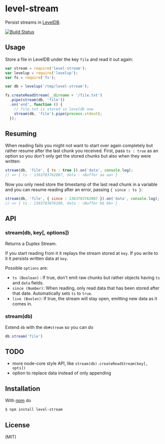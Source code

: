 # level-stream

Persist streams in [LevelDB](https://github.com/rvagg/node-levelup).

[![Build Status](https://travis-ci.org/juliangruber/level-stream.png)](https://travis-ci.org/juliangruber/level-stream)

## Usage

Store a file in LevelDB under the key `file` and read it out again:

```js
var stream = require('level-stream');
var levelup = require('levelup');
var fs = require('fs');

var db = levelup('/tmp/level-stream');

fs.createReadStream(__dirname + '/file.txt')
  .pipe(stream(db, 'file'))
  .on('end', function () {
    // file.txt is stored in leveldb now
    stream(db, 'file').pipe(process.stdout);
  });
```

## Resuming

When reading fails you might not want to start over again completely but rather resume
after the last chunk you received. First, pass `ts : true` as an option so you don't only
get the stored chunks but also when they were written:

```js
stream(db, 'file', { ts : true }).on('data', console.log);
// => { ts : 1363783762087, data : <Buffer aa aa> }
```

Now you only need store the timestamp of the last read chunk in a variable and you can
resume reading after an error, passing `{ since : ts }`:

```js
stream(db, 'file', { since : 1363783762087 }).on('data', console.log);
// => { ts : 1363783876109, data : <Buffer bb bb> }
```

## API

### stream(db, key[, options])

Returns a Duplex Stream.

If you start reading from it it replays the stream stored at `key`.
If you write to it it persists written data at `key`.

Possible `options` are:

* `ts (Boolean)` : If true, don't emit raw chunks but rather objects having `ts` and `data` fields.
* `since (Number)`: When reading, only read data that has been stored after that date.
Automatically sets `ts` to `true`.
* `live (Boolen)`: If true, the stream will stay open, emitting new data as it comes in.

### stream(db)

Extend `db` with the `db#stream` so you can do

```js
db.stream('file')
```

## TODO

* more node-core style API, like `stream(db).createReadStream(key[, opts])`
* option to replace data instead of only appending

## Installation

With [npm](http://npmjs.org) do

```bash
$ npm install level-stream
```

## License

(MIT)
